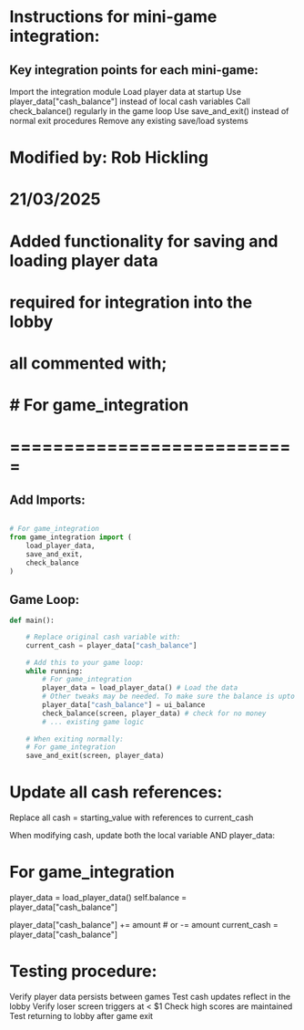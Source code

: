 Instructions for mini-game integration:
=======================================

Key integration points for each mini-game:
------------------------------------------

Import the integration module
Load player data at startup
Use player_data["cash_balance"] instead of local cash variables
Call check_balance() regularly in the game loop
Use save_and_exit() instead of normal exit procedures
Remove any existing save/load systems

# Modified by: Rob Hickling
# 21/03/2025
# Added functionality for saving and loading player data
# required for integration into the lobby
# all commented with;
#    # For game_integration
# ===========================

Add Imports:
------------
```py

# For game_integration
from game_integration import (
    load_player_data,
    save_and_exit,
    check_balance
)

```

Game Loop:
----------
```py
def main():

    # Replace original cash variable with:
    current_cash = player_data["cash_balance"]
    
    # Add this to your game loop:
    while running:
        # For game_integration
        player_data = load_player_data() # Load the data
        # Other tweaks may be needed. To make sure the balance is upto date
        player_data["cash_balance"] = ui_balance
        check_balance(screen, player_data) # check for no money
        # ... existing game logic
        
    # When exiting normally:
    # For game_integration
    save_and_exit(screen, player_data)
```

Update all cash references:
===========================
Replace all cash = starting_value with references to current_cash

When modifying cash, update both the local variable AND player_data:

# For game_integration
player_data = load_player_data()
self.balance = player_data["cash_balance"]

player_data["cash_balance"] += amount  # or -= amount
current_cash = player_data["cash_balance"]



Testing procedure:
==================

Verify player data persists between games
Test cash updates reflect in the lobby
Verify loser screen triggers at < $1
Check high scores are maintained
Test returning to lobby after game exit
